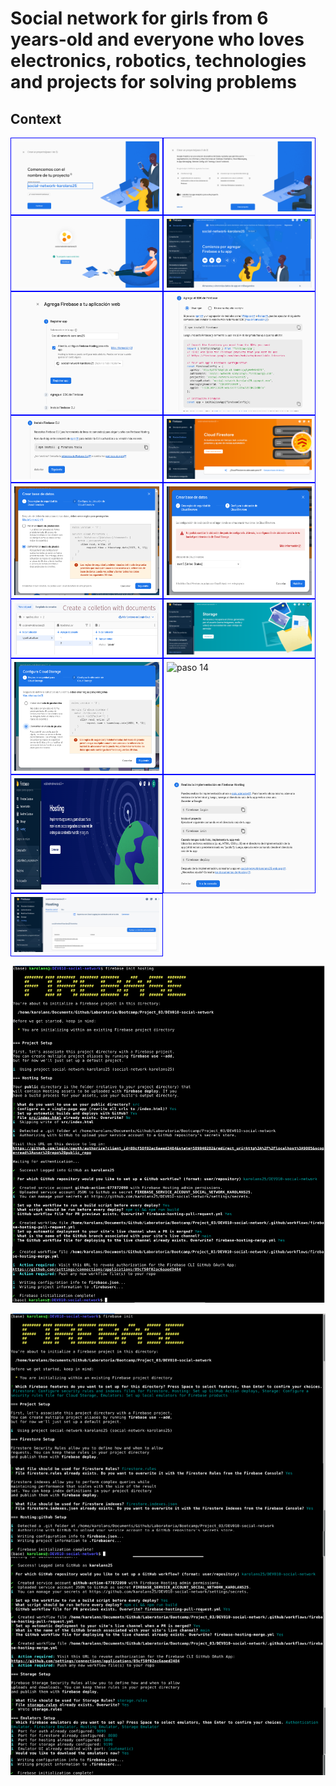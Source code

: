 # Social network for girls from 6 years-old and everyone who loves electronics, robotics, technologies and projects for solving problems

## 

## Context

<div style="display: flex; flex-direction: row; flex-wrap: wrap;">
<img src="./documentation/Firebase/paso_01.png" alt="paso 01" width="46%" style="border: 1px solid blue; padding: 1%;">
<img src="./documentation/Firebase/paso_02.png" alt="paso 02" width="46%" style="border: 1px solid blue; padding: 1%;">
<img src="./documentation/Firebase/paso_03.png" alt="paso 03" width="46%" style="border: 1px solid blue; padding: 1%;">
<img src="./documentation/Firebase/paso_04.png" alt="paso 04" width="46%" style="border: 1px solid blue; padding: 1%;">
<img src="./documentation/Firebase/paso_05.png" alt="paso 05" width="46%" style="border: 1px solid blue; padding: 1%;">
<img src="./documentation/Firebase/paso_06.png" alt="paso 06" width="46%" style="border: 1px solid blue; padding: 1%;">
<img src="./documentation/Firebase/paso_07.png" alt="paso 07" width="46%" style="border: 1px solid blue; padding: 1%;">
<img src="./documentation/Firebase/paso_08.png" alt="paso 08" width="46%" style="border: 1px solid blue; padding: 1%;">
<img src="./documentation/Firebase/paso_09.png" alt="paso 09" width="46%" style="border: 1px solid blue; padding: 1%;">
<img src="./documentation/Firebase/paso_10.png" alt="paso 10" width="46%" style="border: 1px solid blue; padding: 1%;">
<img src="./documentation/Firebase/paso_11.png" alt="paso 11" width="46%" style="border: 1px solid blue; padding: 1%;">
<img src="./documentation/Firebase/paso_12.png" alt="paso 12" width="46%" style="border: 1px solid blue; padding: 1%;">
<img src="./documentation/Firebase/paso_13.png" alt="paso 13" width="46%" style="border: 1px solid blue; padding: 1%;">
<img src="./documentation/Firebase/paso_14.png_" alt="paso 14" width="46%" style="border: 1px solid blue; padding: 1%;">
<img src="./documentation/Firebase/paso_15.png" alt="paso 15" width="46%" style="border: 1px solid blue; padding: 1%;">
<img src="./documentation/Firebase/paso_16.png" alt="paso 16" width="46%" style="border: 1px solid blue; padding: 1%;">
<img src="./documentation/Firebase/paso_17.png" alt="paso 17" width="46%" style="border: 1px solid blue; padding: 1%;">
</div>

![firebase hosting init](./documentation/Firebase/paso_18.png)

![firebase init](./documentation/Firebase/paso_19.png)
